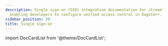 ```yaml
---
description: Single sign-on (SSO) integration documentation for streamlined user authentication,
  enabling developers to configure unified access control in Dagster+.
sidebar_position: 20
title: Single sign-on
---
```


import DocCardList from '@theme/DocCardList';

<DocCardList />
